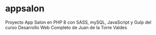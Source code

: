 # appsalon
Proyecto App Salon en PHP 8 con SASS, mySQL, JavaScript y Gulp del curso Desarrollo Web Completo de Juan de la Torre Valdes
